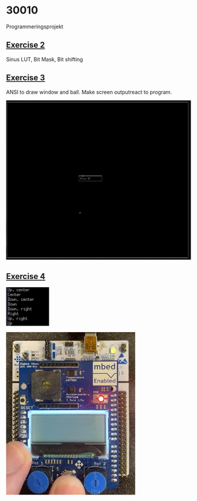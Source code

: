 # 30010
Programmeringsprojekt

## [Exercise 2](https://github.com/Group-00000011/30010/tree/main/journal/exc2)

Sinus LUT, Bit Mask, Bit shifting

## [Exercise 3](https://github.com/Group-00000011/30010/tree/main/journal/exc3)

ANSI to draw window and ball. Make screen outputreact to program. 

![Ball simulation from exercise 3](journal/exc3/imgs/bold.png "Ball Simulation")

## [Exercise 4](https://github.com/Group-00000011/30010/tree/main/journal/exc4)

![Terminal output from exercise 4](journal/exc4/imgs/terminal-output.png "Terminal Output")

![Lit LED in exercise 4](journal/exc4/imgs/LED.png "Lid LED")
